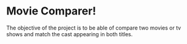 # Movie Comparer!

The objective of the project is to be able of compare two movies or tv shows
and match the cast appearing in both titles.
